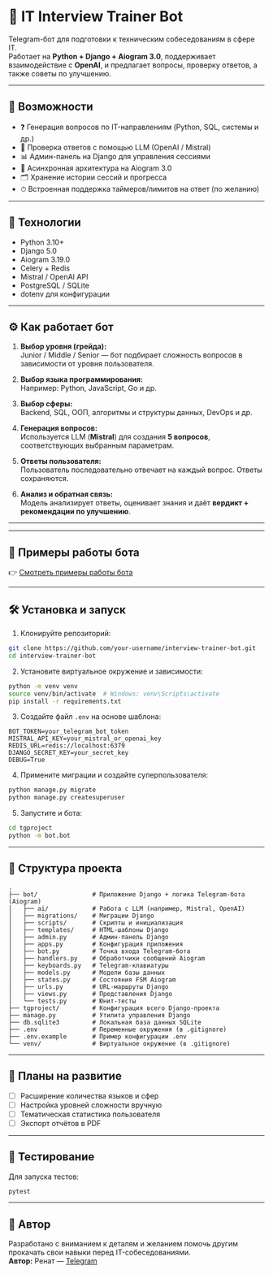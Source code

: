 
# 🤖 IT Interview Trainer Bot

Telegram-бот для подготовки к техническим собеседованиям в сфере IT.  
Работает на **Python + Django + Aiogram 3.0**, поддерживает взаимодействие с **OpenAI**, и предлагает вопросы, проверку ответов, а также советы по улучшению.

---

## 🚀 Возможности

- ❓ Генерация вопросов по IT-направлениям (Python, SQL, системы и др.)
- 🧠 Проверка ответов с помощью LLM (OpenAI / Mistral)
- 📊 Админ-панель на Django для управления сессиями
- 🔄 Асинхронная архитектура на Aiogram 3.0
- 🗂 Хранение истории сессий и прогресса
- ⏱ Встроенная поддержка таймеров/лимитов на ответ (по желанию)

---

## 🧰 Технологии

- Python 3.10+
- Django 5.0
- Aiogram 3.19.0
- Celery + Redis
- Mistral / OpenAI API
- PostgreSQL / SQLite
- dotenv для конфигурации

---

## ⚙️ Как работает бот

1. **Выбор уровня (грейда):**  
   Junior / Middle / Senior — бот подбирает сложность вопросов в зависимости от уровня пользователя.

2. **Выбор языка программирования:**  
   Например: Python, JavaScript, Go и др.

3. **Выбор сферы:**  
   Backend, SQL, ООП, алгоритмы и структуры данных, DevOps и др.

4. **Генерация вопросов:**  
   Используется LLM (**Mistral**) для создания **5 вопросов**, соответствующих выбранным параметрам.

5. **Ответы пользователя:**  
   Пользователь последовательно отвечает на каждый вопрос. Ответы сохраняются.

6. **Анализ и обратная связь:**  
   Модель анализирует ответы, оценивает знания и даёт **вердикт + рекомендации по улучшению**.

---

---
## 📸 Примеры работы бота

👉 [Смотреть примеры работы бота](https://highsciety.yonote.ru/share/de7e1700-6d32-413a-88a4-656b5d277084)

---

## 🛠️ Установка и запуск

1. Клонируйте репозиторий:

```bash
git clone https://github.com/your-username/interview-trainer-bot.git
cd interview-trainer-bot
```

2. Установите виртуальное окружение и зависимости:

```bash
python -m venv venv
source venv/bin/activate  # Windows: venv\Scripts\activate
pip install -r requirements.txt
```

3. Создайте файл `.env` на основе шаблона:

```env
BOT_TOKEN=your_telegram_bot_token
MISTRAL_API_KEY=your_mistral_or_openai_key
REDIS_URL=redis://localhost:6379
DJANGO_SECRET_KEY=your_secret_key
DEBUG=True
```

4. Примените миграции и создайте суперпользователя:

```bash
python manage.py migrate
python manage.py createsuperuser
```

5. Запустите и бота:
```bash
cd tgproject
python -m bot.bot
```
---

## 📁 Структура проекта

```
.
├── bot/               # Приложение Django + логика Telegram-бота (Aiogram)
│   ├── ai/            # Работа с LLM (например, Mistral, OpenAI)
│   ├── migrations/    # Миграции Django
│   ├── scripts/       # Скрипты и инициализация
│   ├── templates/     # HTML-шаблоны Django
│   ├── admin.py       # Админ-панель Django
│   ├── apps.py        # Конфигурация приложения
│   ├── bot.py         # Точка входа Telegram-бота
│   ├── handlers.py    # Обработчики сообщений Aiogram
│   ├── keyboards.py   # Telegram-клавиатуры
│   ├── models.py      # Модели базы данных
│   ├── states.py      # Состояния FSM Aiogram
│   ├── urls.py        # URL-маршруты Django
│   ├── views.py       # Представления Django
│   └── tests.py       # Юнит-тесты
├── tgproject/         # Конфигурация всего Django-проекта
├── manage.py          # Утилита управления Django
├── db.sqlite3         # Локальная база данных SQLite
├── .env               # Переменные окружения (в .gitignore)
├── .env.example       # Пример конфигурации .env
└── venv/              # Виртуальное окружение (в .gitignore)

```

---

## 📌 Планы на развитие

- [ ] Расширение количества языков и сфер
- [ ] Настройка уровней сложности вручную
- [ ] Тематическая статистика пользователя
- [ ] Экспорт отчётов в PDF

---

## 🧪 Тестирование

Для запуска тестов:

```bash
pytest
```

---

## 👤 Автор

Разработано с вниманием к деталям и желанием помочь другим прокачать свои навыки перед IT-собеседованиями.  
**Автор:** Ренат — [Telegram](https://t.me/ARV_15)  
